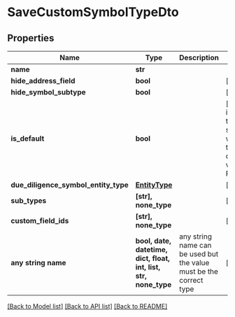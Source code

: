 # SaveCustomSymbolTypeDto


## Properties
Name | Type | Description | Notes
------------ | ------------- | ------------- | -------------
**name** | **str** |  | 
**hide_address_field** | **bool** |  | [optional] 
**hide_symbol_subtype** | **bool** |  | [optional] 
**is_default** | **bool** |  | [optional]  if omitted the server will use the default value of False
**due_diligence_symbol_entity_type** | [**EntityType**](EntityType.md) |  | [optional] 
**sub_types** | **[str], none_type** |  | [optional] 
**custom_field_ids** | **[str], none_type** |  | [optional] 
**any string name** | **bool, date, datetime, dict, float, int, list, str, none_type** | any string name can be used but the value must be the correct type | [optional]

[[Back to Model list]](../README.md#documentation-for-models) [[Back to API list]](../README.md#documentation-for-api-endpoints) [[Back to README]](../README.md)


